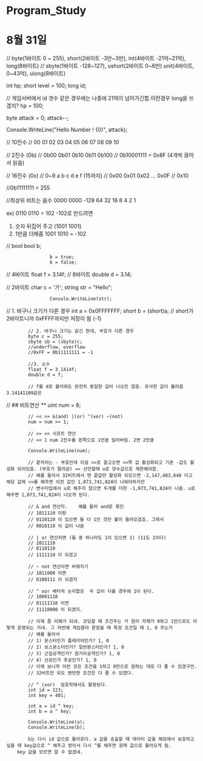 # Program_Study

# 8월 31일

// byte(1바이트 0 ~ 255), short(2바이트 -3만~3만), int(4바이트 -21억~21억), long(8바이트)
// sbyte(1바이트 -128~127), ushort(2바이트 0~6만) unit(4바이트, 0~43억), ulong(8바이트)

int hp;
short level = 100;
long id;

// 게임서버에서 id 갯수 같은 경우에는 나중에 21억이 넘어가긴함.이런경우 long을 쓰겠지?
hp = 100;

byte attack = 0;
attack--;

Console.WriteLine("Hello Number ! {0}", attack);


// 10진수
// 00 01 02 03 04 05 06 07 08 09 10

// 2진수 (0b)
// 0b00 0b01 0b10 0b11 0b100
// 0b10001111 = 0x8F  (4개씩 끊어서 읽음)

// 16진수 (0x)
// 0~9 a b c d e f  (15까지)
// 0x00 0x01 0x02 ... 0x0F
// 0x10

//0b11111111 = 255

//최상위 비트는 음수
0000 0000
-128 64 32 16 8 4 2 1

ex) 0110 0110  = 102
-102로 만드려면
1) 숫자 뒤집어 주고 (1001 1001)
2) 1만큼 더해줌
1001 1010 = -102


// bool
					bool b;

					b = true;
					b = false;

// 4바이트
					float f = 3.14f;
// 8바이트
					double d = 3.14;

// 2바이트
					char c = '가';
					string str = "Hello";

					Console.WriteLine(str);

// 1. 바구니 크기가 다른 경우
            int a = 0x0FFFFFFF;
            short b = (short)a;
            // short가 2바이트니까 0xFFFF까지만 저장이 됨 (-1)
            
            // 2. 바구니 크기는 같긴 한데, 부호가 다른 경우
            byte c = 255;
            sbyte sb = (sbyte)c;
            //underflow, overflow
            //0xFF = 0b11111111 = -1
            
            //3. 소수
            float f = 3.1414f;
            double d = f;
            
            // f를 d로 불러와도 완전히 동일한 값이 나오진 않음. 유사한 값이 불려옴 3.14141109같은
	    
	    
// ## 비트연산 **
            uint num = 8;
            
            // << >> &(and) |(or) ^(xor) ~(not)
            num = num >> 1;    
            
            // >> << 시프트 연산
            // << 1 num 2진수를 왼쪽으로 1만큼 밀어버림. 2면 2만큼
            
            Console.WriteLine(num);
            
            // 끝자리는 - 부호인데 이걸 >>로 끌고오면 >>쪽 값 활성화되고 기존 -값도 활성화 되어있음. (부호가 딸려감) => 선언할때 u로 양수값으로 제한해야함.
            // 예를 들어서 32비트에서 맨 끝값만 활성화 되있으면 -2,147,483,648 이고 해당 값에 >>를 해주면 이전 값인 1,073,741,824이 나와야하지만
            // 변수타입에서 u로 해주지 않으면 두개를 더한 -1,073,741,824이 나옴. u로 해주면 1,073,741,824이 나오게 된다.
            
            // & and 연산자.    예를 들어 and로 묶인
            // 1011110 이랑
            // 0110110 이 있으면 둘 다 1인 것만 불이 들어오겠죠. 그래서
            // 0010110 이 값이 나옴
            
            // | or 연산자면 (둘 중 하나라도 1이 있으면 1) (11도 1이다)
            // 1011110
            // 0110110
            // 1111110 이 되겠고
            
            // ~ not 연산자면 바꿔치기
            // 1011000 이면
            // 0100111 이 되겠지
            
            // ^ xor 배타적 논리합은  두 값이 다를 경우에 1이 된다.
            // 10001110
            // 01111110 이면
            // 11110000 이 되겠지.

            // 이제 좀 이해가 되네. 코딩할 때 조건주는 거 원리 자체가 0하고 1만으로도 이렇게 운영되는 거네. 그 저번에 게임클라 뜯었을 때 특정 조건일 때 1, 0 주는거
            // 예를 들어서
            // 1) 몬스터인가 플레이어인가? 1, 0
            // 2) 보스몬스터인가? 일반몬스터인가? 1, 0
            // 3) 근접공격인가? 원거리공격인가? 1, 0
            // 4) 선공인가 후공인가? 1, 0
            // 이제 보니까 이런 모든 조건을 1하고 0만으로 원하는 데로 다 줄 수 있겠구만.
            // 32비트만 되도 왠만한 조건은 다 줄 수 있겠다.
            
            // ^ (xor)  암호학에서도 활용된다.
            int id = 123;
            int key = 401;

            int a = id ^ key;
            int b = a ^ key;
            
            Console.WriteLine(a);
            Console.WriteLine(b);
            
            b는 다시 id 값으로 돌아온다. a 값을 송출할 때 데이터 값을 해킹에서 보호하고 싶을 때 key값으로 ^ 해주고 받아서 다시 ^를 해주면 원래 값으로 돌아오게 됨.
	    key 값을 모르면 알 수 없겠네.
